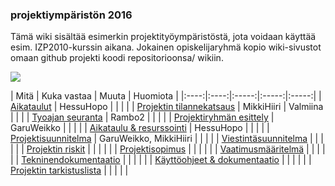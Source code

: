 ### projektiympäristön 2016

Tämä wiki sisältää esimerkin projektityöympäristöstä, jota voidaan käyttää esim. IZP2010-kurssin aikana.
Jokainen opiskelijaryhmä kopio wiki-sivustot omaan github projekti koodi repositorioonsa/ wikiin.

![](https://dl.dropboxusercontent.com/u/14115930/focus-productline.png)

| Mitä | Kuka vastaa | Muuta | Huomiota | 
|:----:|:----:|:-----:|:-----:|:-----:|
| [Aikataulut](projektin-aikataulu) | HessuHopo | | | |
| [Projektin tilannekatsaus](projektin-status) | MikkiHiiri | Valmiina  | | |
| [Tyoajan seuranta](tyoajan-seuranta) | Rambo2 | | | |
| [Projektiryhmän esittely](projektiryhman-esittely) | GaruWeikko | | | |
| [Aikataulu & resurssointi](projektin-aikataulu-ja-resurssointi) | HessuHopo | | | |
| [Projektisuunnitelma](projektisuunnitelma) | GaruWeikko, MikkiHiiri | | | |
| [Viestintäsuunnitelma](https://github.com/JAMK-IT/TT0S0100-software-desing-and-testing/blob/master/viestintasuunnitelma.md) | | | | |
| [Projektin riskit](https://github.com/JAMK-IT/TT0S0100-software-desing-and-testing/blob/master/riskihallintasuunnitelman-pohja.md) | | | | |
| [Projektisopimus](https://github.com/JAMK-IT/TT0S0100-software-desing-and-testing/blob/master/projektisopimuksen-pohja.md) | | | | |
| [Vaatimusmääritelmä](https://github.com/JAMK-IT/TT0S0100-software-desing-and-testing/blob/master/vaatimusmaarittelu-pohja.md) | | | | |
| [Tekninendokumentaatio](suunnittelu-ja-toteutus) | | | | |
| [Käyttöohjeet & dokumentaatio](installation-guide) | | | | |
| [Projektin tarkistuslista](https://github.com/JAMK-IT/IIZP2010-system-project/wiki/projektin-tarkistuslista) | | | | |




